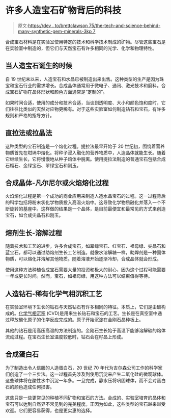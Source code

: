 # 许多人造宝石矿物背后的科技

> 原文:[https://dev . to/brettclawson 75/the-tech-and-science-behind-many-synthetic-gem-minerals-3kp 7](https://dev.to/brettclawson75/the-tech-and-science-behind-many-synthetic-gem-minerals-3kp7)

合成宝石材料是在实验室使用特定的技术和科学技术制成的矿物。尽管这些宝石是在实验室中制造的，但它们与天然宝石有许多相同的光学、化学和物理特性。

## 当人造宝石诞生的时候

自 19 世纪末以来，人造宝石和水晶已被制造出来出售。这种类型的生产是因为珠宝和宝石行业的需求增长。合成晶体通常用于微电子、通讯、激光技术和磨料。合成宝石矿物在晶体形状和颜色方面通常是“定制的”。

如果时间合适，使用的成分和技术合适，当谈到透明度、大小和颜色饱和度时，它们往往比类似的天然对应物更稀有。对于这些实验室如何制造钻石和宝石，有许多规则和严格的指导方针。

## 直拉法或拉晶法

这种类型的宝石制造是一个熔化过程。提拉法最早开始于 20 世纪初，围绕着营养物质首先在坩埚中熔化。将种子浸入融化的营养物质中，人造晶体就能生长。随着它继续生长，它将慢慢地从种子熔体中脱离。使用提拉法制造的普通宝石包括合成石榴石、金绿宝石、翠绿宝石和刚玉。

## 合成晶体-凡尔尼尔或火焰熔化过程

火焰熔化过程是第一个成功的商业应用来制造人造水晶宝石的过程。这一过程背后的科学包括将粉末状化学物质投入高温火焰中。这导致化学物质融化并落入一个不断旋转的基座中。这样做的结果是一个晶体，是目前最便宜和最常见的方式来创造宝石，如合成尖晶石和刚玉。

## 熔剂生长-溶解过程

随着技术和工艺的进步，许多合成宝石，如翠绿宝石、红宝石、祖母绿、尖晶石和蓝宝石，都可以通过助熔剂生长工艺制造。就像水溶解糖一样，助焊剂是一种固体物质，可以熔化并溶解其他物质。随着溶液开始逐渐冷却，合成晶体就会形成。

使用这种方法种植合成宝石需要大量的投资和极大的耐心，因为这个过程可能需要一年或更长时间。然而，宝石，如祖母绿，用这种方法可以结束值得等待。

## 人造钻石-稀有化学气相沉积工艺

在实验室环境下生长的钻石与天然钻石有许多相同的特征。本质上，它们是由碳构成的。[化学气相沉积](https://www.sciencedirect.com/topics/materials-science/chemical-vapor-deposition) (CVD)是用来生长钻石和宝石的工艺。生长是在真空室中通过释放碳化原子的化学反应完成的。原子开始沉淀在金刚石晶种板上。

其他的钻石是用高压高温的方法制造的。金刚石生长始于高温下能够溶解碳的熔体流动过程。在宝石生长室温度较低时，钻石会在籽晶上形成。

## 合成蛋白石

为了制造出令人信服的人造蛋白石，20 世纪 70 年代为吉尔森公司工作的科学家们创造了一个三步法。这一过程首先涉及到使用沉淀来产生二氧化硅的微观球体。这些球体将在酸性水中沉淀一年多。一旦完成，静水压将巩固球体，而不会对蛋白石的颜色造成任何损害。

这些只是一些更常见的种植不同矿物和宝石的方法。合成的、实验室培育的晶体和宝石可以达到自然界不常见到的完美程度。正因为如此，这些类型的宝石越来越受欢迎。它们更容易获得，也是更实惠的选择。